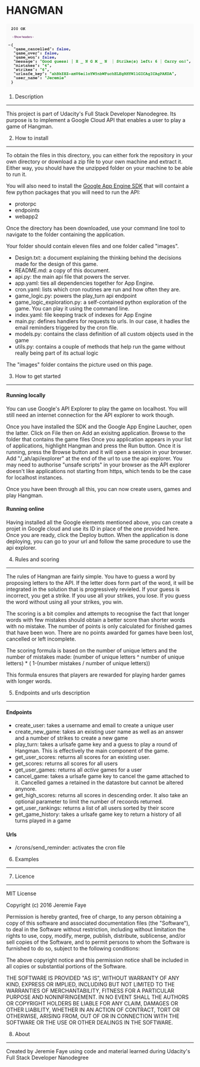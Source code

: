 HANGMAN
=======

![Alt text](/images/Screenshot/Screenshot.png?raw=true "Hangman API")


1. Description
--------------
This project is part of Udacity's Full Stack Developer Nanodegree. Its purpose is to implement a Google Cloud API that enables a user to play a game of Hangman.



2. How to install
-----------------
To obtain the files in this directory, you can either fork the repository in your own directory or download a zip file to your own machine and extract it. Either way, you should have the unzipped folder on your machine to be able to run it.

You will also need to install the [Google App Engine SDK](https://cloud.google.com/appengine/downloads) that will containt a few python packages that you will need to run the API:
* protorpc
* endpoints
* webapp2

Once the directory has been downloaded, use your command line tool to navigate to the folder containing the application.

Your folder should contain eleven files and one folder called "images".

* Design.txt: a document explaining the thinking behind the decisions made for the design of this game.
* README.md: a copy of this document.
* api.py: the main api file that powers the server.
* app.yaml: ties all dependencies together for App Engine.
* cron.yaml: lists which cron routines are run and how often they are. 
* game_logic.py: powers the play_turn api endpoint
* game_logic_exploration.py: a self-contained python exploration of the game. You can play it using the command line.
* index.yaml: file keeping track of indexes for App Engine
* main.py: defines handlers for requests to urls. In our case, it hadles the email reminders triggered by the cron file.
* models.py: contains the class definition of all custom objects used in the game
* utils.py: contains a couple of methods that help run the game without really being part of its actual logic


The "images" folder contains the picture used on this page.



3. How to get started 
---------------------
#### Running locally
You can use Google's API Explorer to play the game on localhost. You will still need an internet connection for the API explorer to work though.

Once you have installed the SDK and the Google App Engine Laucher, open the latter.
Click on File then on Add an exisitng application. Browse to the folder that contains the game files
Once you application appears in your list of applications, highlight Hangman and press the Run button.
Once it is running, press the Browse button and it will open a session in your browser.
Add "/_ah/api/explorer" at the end of the url to use the api explorer. You may need to authorise "unsafe scripts" in your browser as the API explorer doesn't like applications not starting from https, which tends to be the case for localhost instances.

Once you have been through all this, you can now create users, games and play Hangman.

#### Running online
Having installed all the Google elements mentioned above, you can create a projet in Google cloud and use its ID in place of the one provided here.
Once you are ready, click the Deploy button. When the application is done deploying, you can go to your url and follow the same procedure to use the api explorer.



4. Rules and scoring
--------------------
The rules of Hangman are fairly simple. You have to guess a word by proposing letters to the API. If the letter does form part of the word, it will be integrated in the solution that is progressively revieled.
If your guess is incorrect, you get a strike.
If you use all your strikes, you lose. If you guess the word without using all your strikes, you win.

The scoring is a bit complex and attempts to recognise the fact that longer words with few mistakes should obtain a better score than shorter words with no mistake. The number of points is only calculated for finished games that have been won. There are no points awarded for games have been lost, cancelled or left incomplete.

The scoring formula is based on the number of unique letters and the number of mistakes made:
(number of unique letters ^ number of unique letters) * ( 1-(number mistakes / number of unique letters))

This formula ensures that players are rewarded for playing harder games with longer words.



5. Endpoints and urls description 
--------------------------------
#### Endpoints
* create_user: takes a username and email to create a unique user
* create_new_game: takes an existing user name as well as an answer and a number of strikes to create a new game
* play_turn: takes a urlsafe game key and a guess to play a round of Hangman. This is effectively the main component of the game.
* get_user_scores: returns all scores for an existing user.
* get_scores: returns all scores for all users
* get_user_games: returns all _active_ games for a user
* cancel_game: takes a urlsafe game key to cancel the game attached to it. Cancelled games a retained in the datastore but cannot be altered anynore.
* get_high_scores: returns all scores in descending order. It also take an optional parameter to limit the number of recoords returned.
* get_user_rankings: returns a list of all users sorted by their score
* get_game_history: takes a urlsafe game key to return a history of all turns played in a game

#### Urls
* /crons/send_reminder: activates the cron file


6. Examples
-----------




7. Licence
----------
MIT License

Copyright (c) 2016 Jeremie Faye

Permission is hereby granted, free of charge, to any person obtaining a copy
of this software and associated documentation files (the "Software"), to deal
in the Software without restriction, including without limitation the rights
to use, copy, modify, merge, publish, distribute, sublicense, and/or sell
copies of the Software, and to permit persons to whom the Software is
furnished to do so, subject to the following conditions:

The above copyright notice and this permission notice shall be included in all
copies or substantial portions of the Software.

THE SOFTWARE IS PROVIDED "AS IS", WITHOUT WARRANTY OF ANY KIND, EXPRESS OR
IMPLIED, INCLUDING BUT NOT LIMITED TO THE WARRANTIES OF MERCHANTABILITY,
FITNESS FOR A PARTICULAR PURPOSE AND NONINFRINGEMENT. IN NO EVENT SHALL THE
AUTHORS OR COPYRIGHT HOLDERS BE LIABLE FOR ANY CLAIM, DAMAGES OR OTHER
LIABILITY, WHETHER IN AN ACTION OF CONTRACT, TORT OR OTHERWISE, ARISING FROM,
OUT OF OR IN CONNECTION WITH THE SOFTWARE OR THE USE OR OTHER DEALINGS IN THE
SOFTWARE.



8. About
---------
Created by Jeremie Faye using code and material learned during Udacity's Full Stack Developer Nanodegree


